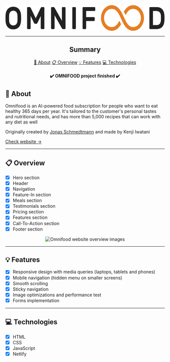 <section align="center">
    <img width="606px" height="81,5px" src="img/omnifood-logo.png" />
</section>

---

<h2 align="center">Summary</h2>

<p align="center">
    <a href="#about">📙 About</a>
    <a href="#overview">📋 Overview</a>
    <a href="#features">💡 Features</a>
    <a href="#technologies">💻 Technologies</a>
</p>

<h4 align="center">
   ✔️ OMNIFOOD project finished ✔️
</h4>

<H2 id="about">📙 About</H2>

<p>Omnifood is an AI-powered food subscription for people who want to eat healthy 365 days per year. It's tailored to the customer's personal tastes and nutritional needs, and has more than 5,000 recipes that can work with any diet as well</p>
<p>Originally created by <a href="https://github.com/jonasschmedtmann">Jonas Schmedtmann<a/> and made by Kenji Iwatani</p>
<p>
    <a href="https://omnifood-kenji.netlify.app/">Check website &rarr;</a>
</p>

---

<H2 id="overview">📋 Overview</H2>

- [x] Hero section
- [x] Header
- [x] Navigation
- [x] Feature-In section
- [x] Meals section
- [x] Testimonials section
- [x] Pricing section
- [x] Features section
- [x] Call-To-Action section
- [x] Footer section

<section align="center">
    <img alt="Omnifood website overview images" src="omni-food.gif"/>
</section>

---

<H2 id="features">💡 Features</H2>

- [x] Responsive design with media queries (laptops, tablets and phones)
- [x] Mobile navigation (hidden menu on smaller screens)
- [x] Smooth scrolling
- [x] Sticky navigation
- [x] Image optimizations and performance test
- [x] Forms implementation

---

<H2 id="technologies">💻 Technologies</H2>

- [x] HTML
- [x] CSS
- [x] JavaScript
- [x] Netlify
